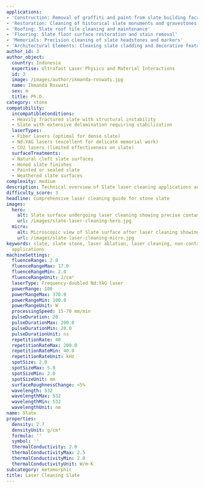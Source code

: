 ```yaml
---
applications:
- 'Construction: Removal of graffiti and paint from slate building facades'
- 'Restoration: Cleaning of historical slate monuments and gravestones'
- 'Roofing: Slate roof tile cleaning and maintenance'
- 'Flooring: Slate floor surface restoration and stain removal'
- 'Memorials: Precision cleaning of slate headstones and markers'
- 'Architectural Elements: Cleaning slate cladding and decorative features'
author_id: 3
author_object:
  country: Indonesia
  expertise: Ultrafast Laser Physics and Material Interactions
  id: 3
  image: /images/author/ikmanda-roswati.jpg
  name: Ikmanda Roswati
  sex: m
  title: Ph.D.
category: stone
compatibility:
  incompatibleConditions:
  - Heavily fractured slate with structural instability
  - Slate with extensive delamination requiring stabilization
  laserTypes:
  - Fiber lasers (optimal for dense slate)
  - Nd:YAG lasers (excellent for delicate memorial work)
  - CO2 lasers (limited effectiveness on slate)
  surfaceTreatments:
  - Natural cleft slate surfaces
  - Honed slate finishes
  - Painted or sealed slate
  - Weathered slate surfaces
complexity: medium
description: Technical overview of Slate laser cleaning applications and parameters
difficulty_score: 3
headline: Comprehensive laser cleaning guide for stone slate
images:
  hero:
    alt: Slate surface undergoing laser cleaning showing precise contamination removal
    url: /images/slate-laser-cleaning-hero.jpg
  micro:
    alt: Microscopic view of Slate surface after laser cleaning showing detailed surface structure
    url: /images/slate-laser-cleaning-micro.jpg
keywords: slate, slate stone, laser ablation, laser cleaning, non-contact cleaning, construction applications, restoration
  applications
machineSettings:
  fluenceRange: 2.0
  fluenceRangeMax: 17.0
  fluenceRangeMin: 2.0
  fluenceRangeUnit: J/cm²
  laserType: Frequency-doubled Nd:YAG laser
  powerRange: 100
  powerRangeMax: 370.0
  powerRangeMin: 100.0
  powerRangeUnit: W
  processingSpeed: 15-70 mm/min
  pulseDuration: 20
  pulseDurationMax: 200.0
  pulseDurationMin: 20.0
  pulseDurationUnit: ns
  repetitionRate: 40
  repetitionRateMax: 200.0
  repetitionRateMin: 40.0
  repetitionRateUnit: kHz
  spotSize: 2.0
  spotSizeMax: 5.0
  spotSizeMin: 2.0
  spotSizeUnit: mm
  surfaceRoughnessChange: <5%
  wavelength: 532
  wavelengthMax: 532
  wavelengthMin: 532
  wavelengthUnit: nm
name: Slate
properties:
  density: 2.7
  densityUnit: g/cm³
  formula: ''
  symbol: ''
  thermalConductivity: 2.0
  thermalConductivityMax: 2.5
  thermalConductivityMin: 2.0
  thermalConductivityUnit: W/m·K
subcategory: metamorphic
title: Laser Cleaning Slate
---
```

